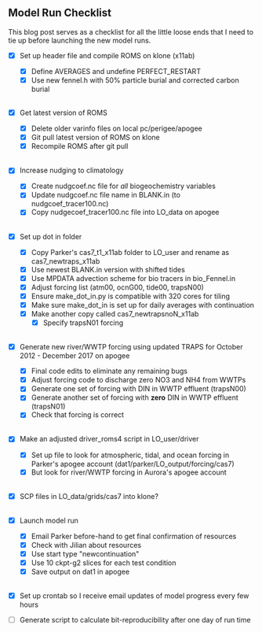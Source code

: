 ## Model Run Checklist

This blog post serves as a checklist for all the little loose ends that I need to tie up before launching the new model runs.

- [x] Set up header file and compile ROMS on klone (x11ab)
    - [x] Define AVERAGES and undefine PERFECT_RESTART
    - [x] Use new fennel.h with 50% particle burial and corrected carbon burial 
<br><br>

- [x] Get latest version of ROMS
    - [x] Delete older varinfo files on local pc/perigee/apogee
    - [x] Git pull latest version of ROMS on klone
    - [x] Recompile ROMS after git pull
<br><br>

- [x] Increase nudging to climatology
    - [x] Create nudgcoef.nc file for *all* biogeochemistry variables
    - [x] Update nudgcoef.nc file name in BLANK.in (to nudgcoef_tracer100.nc)
    - [x] Copy nudgecoef_tracer100.nc file into LO_data on apogee
<br><br>

- [x] Set up dot in folder
     - [x] Copy Parker's cas7_t1_x11ab folder to LO_user and rename as cas7_newtraps_x11ab
     - [x] Use newest BLANK.in version with shifted tides
     - [x] Use MPDATA advection scheme for bio tracers in bio_Fennel.in
     - [x] Adjust forcing list (atm00, ocnG00, tide00, trapsN00)
     - [x] Ensure make_dot_in.py is compatible with 320 cores for tiling
     - [x] Make sure make_dot_in is set up for daily averages with continuation
     - [x] Make another copy called cas7_newtrapsnoN_x11ab
        - [x] Specify trapsN01 forcing
<br><br>

- [x] Generate new river/WWTP forcing using updated TRAPS for October 2012 - December 2017 on apogee
    - [x] Final code edits to eliminate any remaining bugs
    - [x] Adjust forcing code to discharge zero NO3 and NH4 from WWTPs
    - [x] Generate one set of forcing with DIN in WWTP effluent (trapsN00)
    - [x] Generate another set of forcing with **zero** DIN in WWTP effluent (trapsN01)
    - [x] Check that forcing is correct
<br><br>

- [x] Make an adjusted driver_roms4 script in LO_user/driver
    - [x] Set up file to look for atmospheric, tidal, and ocean forcing in Parker's apogee account (dat1/parker/LO_output/forcing/cas7)
    - [x] But look for river/WWTP forcing in Aurora's apogee account
<br><br>

- [x] SCP files in LO_data/grids/cas7 into klone?
<br><br>

- [x] Launch model run
    - [x] Email Parker before-hand to get final confirmation of resources
    - [x] Check with Jilian about resources
    - [x] Use start type "newcontinuation"
    - [x] Use 10 ckpt-g2 slices for each test condition
    - [x] Save output on dat1 in apogee
<br><br>

- [x] Set up crontab so I receive email updates of model progress every few hours

- [ ] Generate script to calculate bit-reproducibility after one day of run time
